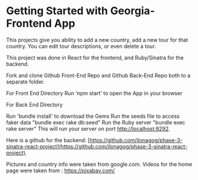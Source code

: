 # Getting Started with Georgia-Frontend App
 This projects give you ability to add a new country, add a new tour for that country. You can edit tour descriptions, or even delete a tour. 
 
This project was done in React for the frontend, and Ruby/Sinatra for the backend. 

Fork and clone Github Front-End Repo and Github Back-End Repo both to a separate folder.

For Front End Directory Run 'npm start' to open the App in your browser

For Back End Directory

Run 'bundle install' to download the Gems 
Run the seeds file to access faker data "bundle exec rake db:seed"
Run the Ruby server "bundle exec rake server"
This will run your server on port [http://localhost:9292](http://localhost:9292). 


Here is a github for the backend: [https://github.com/ilonagog/phase-3-sinatra-react-project](https://github.com/ilonagog/phase-3-sinatra-react-project).

Pictures and country info were taken from google.com. Videos for the home page were taken from : https://pixabay.com/
